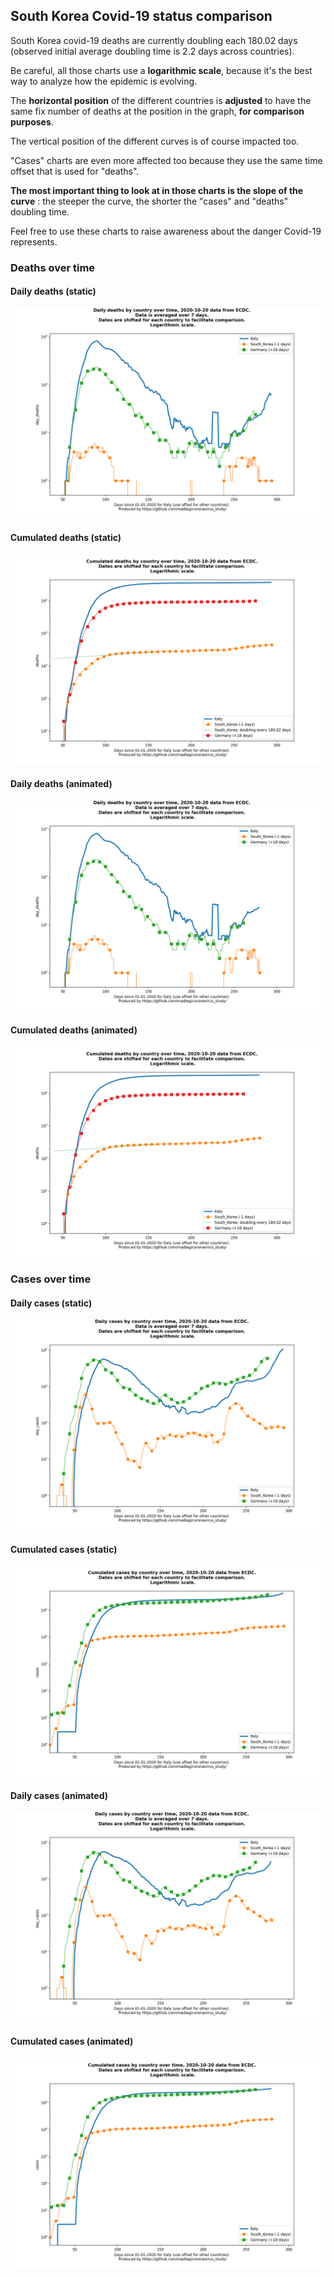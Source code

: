 ## South Korea Covid-19 status comparison 

South Korea covid-19 deaths are currently doubling each 180.02 days (observed initial average doubling time is 2.2 days across countries).



Be careful, all those charts use a **logarithmic scale**, because it's the best way to analyze how the epidemic is evolving.
 
The **horizontal position** of the different countries is **adjusted** to have the same fix number of deaths at the position in the graph, **for comparison purposes**.

The vertical position of the different curves is of course impacted too.

"Cases" charts are even more affected too because they use the same time offset that is used for "deaths".

**The most important thing to look at in those charts is the slope of the curve** : the steeper the curve, the shorter the "cases" and "deaths" doubling time.

Feel free to use these charts to raise awareness about the danger Covid-19 represents. 


 
### Deaths over time
 
#### Daily deaths (static)
![South Korea covid-19 daily deaths static chart](https://raw.githubusercontent.com/madlag/coronavirus_study/master/notebooks/graphs/2020-10-20/countries/South_Korea/2020-10-20_South_Korea_day_deaths.png "South Korea covid-19 day_deaths static chart")   
 
#### Cumulated deaths (static)
![South Korea covid-19 cumulated deaths static chart](https://raw.githubusercontent.com/madlag/coronavirus_study/master/notebooks/graphs/2020-10-20/countries/South_Korea/2020-10-20_South_Korea_deaths.png "South Korea covid-19 deaths static chart")   
 
#### Daily deaths (animated)
![South Korea covid-19 daily deaths animated chart](https://raw.githubusercontent.com/madlag/coronavirus_study/master/notebooks/graphs/2020-10-20/countries/South_Korea/2020-10-20_South_Korea_day_deaths.gif "South Korea covid-19 day_deaths animated chart")   
 
#### Cumulated deaths (animated)
![South Korea covid-19 cumulated deaths animated chart](https://raw.githubusercontent.com/madlag/coronavirus_study/master/notebooks/graphs/2020-10-20/countries/South_Korea/2020-10-20_South_Korea_deaths.gif "South Korea covid-19 deaths animated chart")   

 
### Cases over time
 
#### Daily cases (static)
![South Korea covid-19 daily cases static chart](https://raw.githubusercontent.com/madlag/coronavirus_study/master/notebooks/graphs/2020-10-20/countries/South_Korea/2020-10-20_South_Korea_day_cases.png "South Korea covid-19 day_cases static chart")   
 
#### Cumulated cases (static)
![South Korea covid-19 cumulated cases static chart](https://raw.githubusercontent.com/madlag/coronavirus_study/master/notebooks/graphs/2020-10-20/countries/South_Korea/2020-10-20_South_Korea_cases.png "South Korea covid-19 cases static chart")   
 
#### Daily cases (animated)
![South Korea covid-19 daily cases animated chart](https://raw.githubusercontent.com/madlag/coronavirus_study/master/notebooks/graphs/2020-10-20/countries/South_Korea/2020-10-20_South_Korea_day_cases.gif "South Korea covid-19 day_cases animated chart")   
 
#### Cumulated cases (animated)
![South Korea covid-19 cumulated cases animated chart](https://raw.githubusercontent.com/madlag/coronavirus_study/master/notebooks/graphs/2020-10-20/countries/South_Korea/2020-10-20_South_Korea_cases.gif "South Korea covid-19 cases animated chart")   

